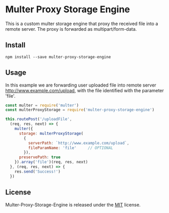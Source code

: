 # Multer Proxy Storage Engine

This is a custom multer storage engine that proxy the received file into a remote server.
The proxy is forwarded as multipart/form-data.

## Install

```
npm install --save multer-proxy-storage-engine
```

## Usage

In this example we are forwarding user uploaded file into remote server http://www.example.com/upload, with the file
identified with the parameter 'file'.

``` javascript
const multer = require('multer')
const multerProxyStorage = require('multer-proxy-storage-engine')

this.routePost('/uploadFile',
  (req, res, next) => {
    multer({
      storage: multerProxyStorage(
        {
          serverPath: `http://www.example.com/upload`,
          fileParamName: 'file'     // OPTIONAL
        }),
      preservePath: true
    }).array('file')(req, res, next)
  }, (req, res, next) => {
    res.send('Success!')
  })
```

## License
Multer-Proxy-Storage-Engine is released under the [MIT](License) license.
